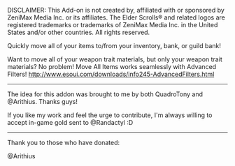 DISCLAIMER: This Add-on is not created by, affiliated with or sponsored by ZeniMax Media Inc. or its affiliates. The Elder Scrolls® and related logos are registered trademarks or trademarks of ZeniMax Media Inc. in the United States and/or other countries. All rights reserved.


Quickly move all of your items to/from your inventory, bank, or guild bank!

Want to move all of your weapon trait materials, but only your weapon trait materials? No problem! Move All Items works seamlessly with Advanced Filters! http://www.esoui.com/downloads/info245-AdvancedFilters.html

---

The idea for this addon was brought to me by both QuadroTony and @Arithius. Thanks guys!

If you like my work and feel the urge to contribute, I'm always willing to accept in-game gold sent to @Randactyl :D

---

Thank you to those who have donated:

@Arithius